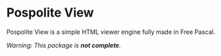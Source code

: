 # Pospolite View
Pospolite View is a simple HTML viewer engine fully made in Free Pascal.

*Warning: This package is **not complete**.*
